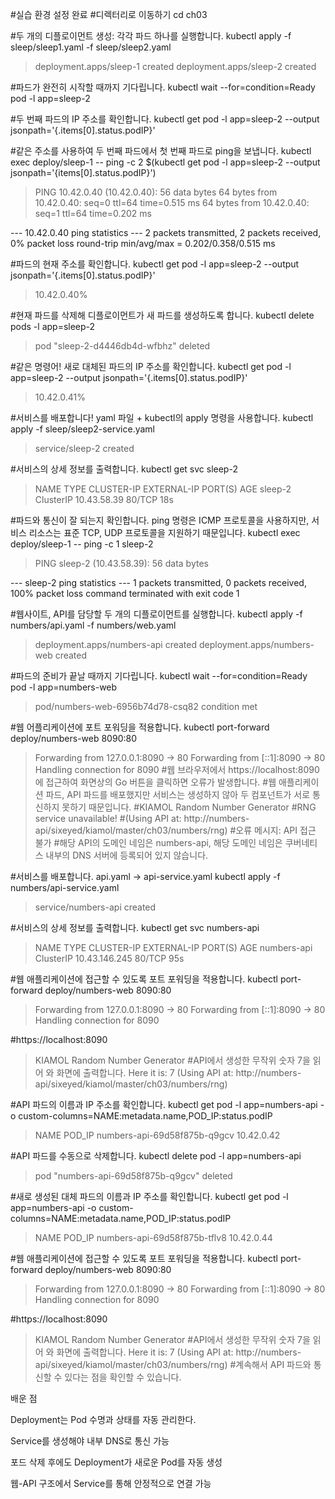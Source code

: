 #실습 환경 설정 완료 #디렉터리로 이동하기
cd ch03

#두 개의 디플로이먼트 생성: 각각 파드 하나를 실행합니다.
kubectl apply -f sleep/sleep1.yaml -f sleep/sleep2.yaml

> deployment.apps/sleep-1 created
> deployment.apps/sleep-2 created

#파드가 완전히 시작할 때까지 기다립니다.
kubectl wait --for=condition=Ready pod -l app=sleep-2

#두 번째 파드의 IP 주소를 확인합니다.
kubectl get pod -l app=sleep-2 --output jsonpath='{.items[0].status.podIP}'

#같은 주소를 사용하여 두 번째 파드에서 첫 번째 파드로 ping을 보냅니다.
kubectl exec deploy/sleep-1 -- ping -c 2 $(kubectl get pod -l app=sleep-2 --output jsonpath='{items[0].status.podIP}')

> PING 10.42.0.40 (10.42.0.40): 56 data bytes
> 64 bytes from 10.42.0.40: seq=0 ttl=64 time=0.515 ms
> 64 bytes from 10.42.0.40: seq=1 ttl=64 time=0.202 ms

--- 10.42.0.40 ping statistics ---
2 packets transmitted, 2 packets received, 0% packet loss
round-trip min/avg/max = 0.202/0.358/0.515 ms

#파드의 현재 주소를 확인합니다.
kubectl get pod -l app=sleep-2 --output jsonpath='{.items[0].status.podIP}'

> 10.42.0.40%

#현재 파드를 삭제해 디플로이먼트가 새 파드를 생성하도록 합니다.
kubectl delete pods -l app=sleep-2

> pod "sleep-2-d4446db4d-wfbhz" deleted

#같은 명령어! 새로 대체된 파드의 IP 주소를 확인합니다.
kubectl get pod -l app=sleep-2 --output jsonpath='{.items[0].status.podIP}'

> 10.42.0.41%

#서비스를 배포합니다! yaml 파일 + kubectl의 apply 명령을 사용합니다.
kubectl apply -f sleep/sleep2-service.yaml

> service/sleep-2 created

#서비스의 상세 정보를 출력합니다.
kubectl get svc sleep-2

> NAME TYPE CLUSTER-IP EXTERNAL-IP PORT(S) AGE
> sleep-2 ClusterIP 10.43.58.39 <none> 80/TCP 18s

#파드와 통신이 잘 되는지 확인합니다. ping 명령은 ICMP 프로토콜을 사용하지만, 서비스 리소스는 표준 TCP, UDP 프로토콜을 지원하기 때문입니다.
kubectl exec deploy/sleep-1 -- ping -c 1 sleep-2

> PING sleep-2 (10.43.58.39): 56 data bytes

--- sleep-2 ping statistics ---
1 packets transmitted, 0 packets received, 100% packet loss
command terminated with exit code 1

#웹사이트, API를 담당할 두 개의 디플로이먼트를 실행합니다.
kubectl apply -f numbers/api.yaml -f numbers/web.yaml

> deployment.apps/numbers-api created
> deployment.apps/numbers-web created

#파드의 준비가 끝날 때까지 기다립니다.
kubectl wait --for=condition=Ready pod -l app=numbers-web

> pod/numbers-web-6956b74d78-csq82 condition met

#웹 어플리케이션에 포트 포워딩을 적용합니다.
kubectl port-forward deploy/numbers-web 8090:80

> Forwarding from 127.0.0.1:8090 -> 80
> Forwarding from [::1]:8090 -> 80
> Handling connection for 8090 #웹 브라우저에서 https://localhost:8090에 접근하여 화면상의 Go 버튼을 클릭하면 오류가 발생합니다. #웹 애플리케이션 파드, API 파드를 배포했지만 서비스는 생성하지 않아 두 컴포넌트가 서로 통신하지 못하기 때문입니다.
> #KIAMOL Random Number Generator
> #RNG service unavailable!
> #(Using API at: http://numbers-api/sixeyed/kiamol/master/ch03/numbers/rng) #오류 메시지: API 접근 불가 #해당 API의 도메인 네임은 numbers-api, 해당 도메인 네임은 쿠버네티스 내부의 DNS 서버에 등록되어 있지 않습니다.

#서비스를 배포합니다. api.yaml -> api-service.yaml
kubectl apply -f numbers/api-service.yaml

> service/numbers-api created

#서비스의 상세 정보를 출력합니다.
kubectl get svc numbers-api

> NAME TYPE CLUSTER-IP EXTERNAL-IP PORT(S) AGE
> numbers-api ClusterIP 10.43.146.245 <none> 80/TCP 95s

#웹 애플리케이션에 접근할 수 있도록 포트 포워딩을 적용합니다.
kubectl port-forward deploy/numbers-web 8090:80

> Forwarding from 127.0.0.1:8090 -> 80
> Forwarding from [::1]:8090 -> 80
> Handling connection for 8090

#https://localhost:8090

> KIAMOL Random Number Generator
> #API에서 생성한 무작위 숫자 7을 읽어 와 화면에 출력합니다.
> Here it is: 7
> (Using API at: http://numbers-api/sixeyed/kiamol/master/ch03/numbers/rng)

#API 파드의 이름과 IP 주소를 확인합니다.
kubectl get pod -l app=numbers-api -o custom-columns=NAME:metadata.name,POD_IP:status.podIP

> NAME POD_IP
> numbers-api-69d58f875b-q9gcv 10.42.0.42

#API 파드를 수동으로 삭제합니다.
kubectl delete pod -l app=numbers-api

> pod "numbers-api-69d58f875b-q9gcv" deleted

#새로 생성된 대체 파드의 이름과 IP 주소를 확인합니다.
kubectl get pod -l app=numbers-api -o custom-columns=NAME:metadata.name,POD_IP:status.podIP

> NAME POD_IP
> numbers-api-69d58f875b-tflv8 10.42.0.44

#웹 애플리케이션에 접근할 수 있도록 포트 포워딩을 적용합니다.
kubectl port-forward deploy/numbers-web 8090:80

> Forwarding from 127.0.0.1:8090 -> 80
> Forwarding from [::1]:8090 -> 80
> Handling connection for 8090

#https://localhost:8090

> KIAMOL Random Number Generator
> #API에서 생성한 무작위 숫자 7을 읽어 와 화면에 출력합니다.
> Here it is: 7
> (Using API at: http://numbers-api/sixeyed/kiamol/master/ch03/numbers/rng) #계속해서 API 파드와 통신할 수 있다는 점을 확인할 수 있습니다.

배운 점

Deployment는 Pod 수명과 상태를 자동 관리한다.

Service를 생성해야 내부 DNS로 통신 가능

포드 삭제 후에도 Deployment가 새로운 Pod를 자동 생성

웹-API 구조에서 Service를 통해 안정적으로 연결 가능
